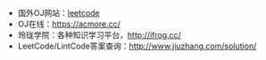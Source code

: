 - 国外OJ网站：[leetcode](https://leetcode.com/ "点击进入")
- OJ在线：https://acmore.cc/
- 玲珑学院：各种知识学习平台，http://ifrog.cc/
- LeetCode/LintCode答案查询：http://www.jiuzhang.com/solution/